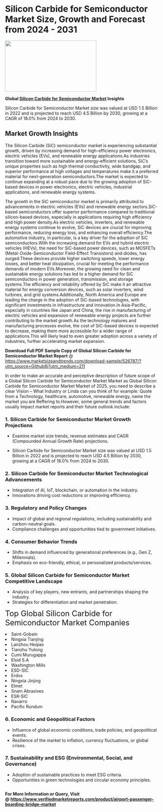 <H1>Silicon Carbide for Semiconductor Market Size, Growth and Forecast from 2024 - 2031</H1><img class="aligncenter size-medium wp-image-584254" src="https://thirdeyenews.in/wp-content/uploads/2024/09/Global-Market-Research-300x168.jpeg" alt="" width="300" height="168" /><p><strong>Global&nbsp;<a href="https://www.marketsizeandtrends.com/download-sample/526787/?utm_source=Github8j?utm_medium=211">Silicon Carbide for Semiconductor Market</a> Insights</strong></p><p>Silicon Carbide for Semiconductor Market size was valued at USD 1.5 Billion in 2022 and is projected to reach USD 4.5 Billion by 2030, growing at a CAGR of 18.0% from 2024 to 2030.</p><p><h2>Market Growth Insights</h2> <p>The Silicon Carbide (SiC) semiconductor market is experiencing substantial growth, driven by increasing demand for high-efficiency power electronics, electric vehicles (EVs), and renewable energy applications.As industries transition toward more sustainable and energy-efficient solutions, SiC’s unique properties such as high thermal conductivity, wide bandgap, and superior performance at high voltages and temperatures make it a preferred material for next-generation semiconductors.The market is expected to continue expanding at a robust pace due to the growing adoption of SiC-based devices in power electronics, electric vehicles, industrial applications, and renewable energy systems.</p> <p>The growth in the SiC semiconductor market is primarily attributed to advancements in electric vehicles (EVs) and renewable energy sectors.SiC-based semiconductors offer superior performance compared to traditional silicon-based devices, especially in applications requiring high efficiency and high power density.As electric vehicles, inverters, and renewable energy systems continue to evolve, SiC devices are crucial for improving performance, reducing energy loss, and enhancing overall efficiency.The automotive industry, in particular, is a key driver for the adoption of SiC semiconductors.With the increasing demand for EVs and hybrid electric vehicles (HEVs), the need for SiC-based power devices, such as MOSFETs (Metal-Oxide-Semiconductor Field-Effect Transistors) and diodes, has surged.These devices provide higher switching speeds, lower energy losses, and better heat dissipation, crucial for meeting the performance demands of modern EVs.Moreover, the growing need for clean and sustainable energy solutions has led to a higher demand for SiC semiconductors in power generation, transmission, and storage systems.The efficiency and reliability offered by SiC make it an attractive material for energy conversion devices, such as solar inverters, wind turbines, and grid systems.Additionally, North America and Europe are leading the charge in the adoption of SiC-based technologies, with significant investments in infrastructure and innovation.In Asia-Pacific, especially in countries like Japan and China, the rise in manufacturing of electric vehicles and expansion of renewable energy projects are further contributing to the market growth.As the technology matures and manufacturing processes evolve, the cost of SiC-based devices is expected to decrease, making them more accessible for a wider range of applications.This will likely lead to even greater adoption across a variety of industries, further accelerating market expansion.<p><span class=""><strong>Download Full PDF Sample Copy of Global Silicon Carbide for Semiconductor Market Report</strong> @ <a href="https://www.marketsizeandtrends.com/download-sample/526787/?utm_source=Github8j?utm_medium=211" target="_blank">https://www.marketsizeandtrends.com/download-sample/526787/?utm_source=Github8j?utm_medium=211</a></span></p><p>In order to make an accurate and perceptive description of future scope of a Global&nbsp;Silicon Carbide for Semiconductor Market Market as Global&nbsp;Silicon Carbide for Semiconductor Market Market of 2025, you need to describe a clear Vision &ndash; What Industry or Linda can you think of for example: Quote from a Technology, healthcare, automotive, renewable energy, name the market you are Reffering to.However, some general trends and factors usually impact market reports and their future outlook include:</p><h3>1.&nbsp;<strong>Silicon Carbide for Semiconductor Market Growth Projections</strong></h3><ul><li>Examine market size trends, revenue estimates and CAGR (Compounded Annual Growth Rate) projections.</li><li><p>Silicon Carbide for Semiconductor Market size was valued at USD 1.5 Billion in 2022 and is projected to reach USD 4.5 Billion by 2030, growing at a CAGR of 18.0% from 2024 to 2030.</p></li></ul><h3>2.&nbsp;<strong>Silicon Carbide for Semiconductor Market Technological Advancements</strong></h3><ul><li>Integration of AI, IoT, blockchain, or automation in the industry.</li><li>Innovations driving cost reductions or improving efficiency.</li></ul><h3>3.&nbsp;<strong>Regulatory and Policy Changes</strong></h3><ul><li>Impact of global and regional regulations, including sustainability and carbon-neutral goals.</li><li>Compliance challenges and opportunities tied to government initiatives.</li></ul><h3>4.&nbsp;<strong>Consumer Behavior Trends</strong></h3><ul><li>Shifts in demand influenced by generational preferences (e.g., Gen Z, Millennials).</li><li>Emphasis on eco-friendly, ethical, or personalized products/services.</li></ul><h3>5.&nbsp;<strong>Global Silicon Carbide for Semiconductor Market Competitive Landscape</strong></h3><ul><li>Analysis of key players, new entrants, and partnerships shaping the industry.</li><li>Strategies for differentiation and market penetration.</li></ul><p data-pm-slice="1 1 []"><span style="color: inherit; font-family: inherit; font-size: 25px;">Top Global Silicon Carbide for Semiconductor Market Companies</span></p><div class="" data-test-id=""><p><li>Saint-Gobain</li><li> Ningxia Tianjing</li><li> Lanzhou Heqiao</li><li> Tianzhu Yutong</li><li> Cumi Murugappa</li><li> Elsid S.A</li><li> Washington Mills</li><li> ESD-SIC</li><li> Erdos</li><li> Ningxia Jinjing</li><li> Elmet</li><li> Snam Abrasives</li><li> ESK-SIC</li><li> Navarro</li><li> Pacific Rundum</li></p></div><h3>6.&nbsp;<strong>Economic and Geopolitical Factors</strong></h3><ul><li>Influence of global economic conditions, trade policies, and geopolitical events.</li><li>Resilience of the market to inflation, currency fluctuations, or global crises.</li></ul><h3>7.&nbsp;<strong>Sustainability and ESG (Environmental, Social, and Governance)</strong></h3><ul><li>Adoption of sustainable practices to meet ESG criteria.</li><li>Opportunities in green technologies and circular economy principles.</li></ul><h2><strong style="font-size: 14px;">For More Information or Query, Visit @&nbsp;</strong><a style="background-color: #ffffff; font-size: 14px;" href="https://www.marketsizeandtrends.com/report/silicon-carbide-for-semiconductor-market/" target="_blank">https://www.verifiedmarketreports.com/product/airport-passenger-boarding-bridge-market</a></h2>